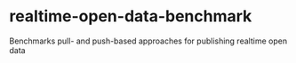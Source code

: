 # realtime-open-data-benchmark
Benchmarks pull- and push-based approaches for publishing realtime open data
